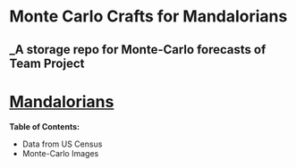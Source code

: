 # Monte Carlo Crafts for Mandalorians

## _A storage repo for Monte-Carlo forecasts of Team Project 
# [Mandalorians](https://github.com/karlmunchaussen/mandalorians)
**Table of Contents:**

* Data from US Census 
* Monte-Carlo Images
